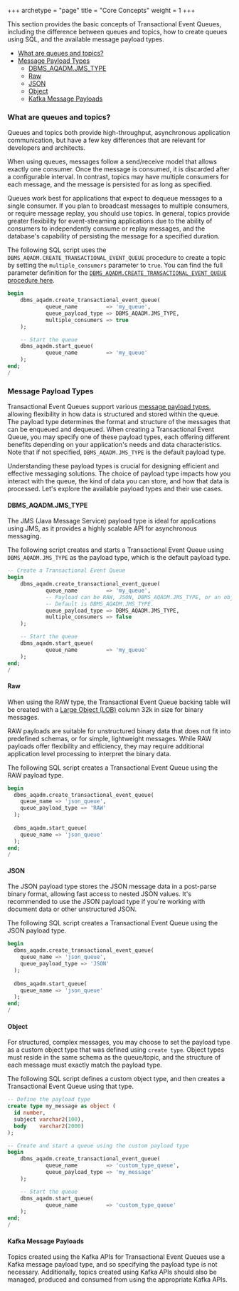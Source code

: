 +++
archetype = "page"
title = "Core Concepts"
weight = 1
+++

This section provides the basic concepts of Transactional Event Queues, including the difference between queues and topics, how to create queues using SQL, and the available message payload types.

* [What are queues and topics?](#what-are-queues-and-topics)
* [Message Payload Types](#message-payload-types)
  * [DBMS_AQADM.JMS_TYPE](#dbms_aqadmjms_type)
  * [Raw](#raw)
  * [JSON](#json)
  * [Object](#object)
  * [Kafka Message Payloads](#kafka-message-payloads)

### What are queues and topics?

Queues and topics both provide high-throughput, asynchronous application communication, but have a few key differences that are relevant for developers and architects.

When using queues, messages follow a send/receive model that allows exactly one consumer. Once the message is consumed, it is discarded after a configurable interval. In contrast, topics may have multiple consumers for each message, and the message is persisted for as long as specified.

Queues work best for applications that expect to dequeue messages to a single consumer. If you plan to broadcast messages to multiple consumers, or require message replay, you should use topics. In general, topics provide greater flexibility for event-streaming applications due to the ability of consumers to independently consume or replay messages, and the database's capability of persisting the message for a specified duration.

The following SQL script uses the `DBMS_AQADM.CREATE_TRANSACTIONAL_EVENT_QUEUE` procedure to create a topic by setting the `multiple_consumers` parameter to `true`. You can find the full parameter definition for the [`DBMS_AQADM.CREATE_TRANSACTIONAL_EVENT_QUEUE` procedure here](https://docs.oracle.com/en/database/oracle/oracle-database/23/arpls/DBMS_AQADM.html#GUID-93B0FF90-5045-4437-A9C4-B7541BEBE573).

```sql
begin
    dbms_aqadm.create_transactional_event_queue(
            queue_name         => 'my_queue',
            queue_payload_type => DBMS_AQADM.JMS_TYPE,
            multiple_consumers => true
    );

    -- Start the queue
    dbms_aqadm.start_queue(
            queue_name         => 'my_queue'
    );
end;
/
```

### Message Payload Types

Transactional Event Queues support various [message payload types](https://docs.oracle.com/en/database/oracle/oracle-database/23/arpls/DBMS_AQ.html#GUID-56E78CA6-3EB0-44C9-AEB7-F13A5A077D73), allowing flexibility in how data is structured and stored within the queue. The payload type determines the format and structure of the messages that can be enqueued and dequeued. When creating a Transactional Event Queue, you may specify one of these payload types, each offering different benefits depending on your application's needs and data characteristics. Note that if not specified, `DBMS_AQADM.JMS_TYPE` is the default payload type.

Understanding these payload types is crucial for designing efficient and effective messaging solutions. The choice of payload type impacts how you interact with the queue, the kind of data you can store, and how that data is processed. Let's explore the available payload types and their use cases.

#### DBMS_AQADM.JMS_TYPE

The JMS (Java Message Service) payload type is ideal for applications using JMS, as it provides a highly scalable API for asynchronous messaging.

The following script creates and starts a Transactional Event Queue using `DBMS_AQADM.JMS_TYPE` as the payload type, which is the default payload type.

```sql
-- Create a Transactional Event Queue
begin
    dbms_aqadm.create_transactional_event_queue(
            queue_name         => 'my_queue',
            -- Payload can be RAW, JSON, DBMS_AQADM.JMS_TYPE, or an object type.
            -- Default is DBMS_AQADM.JMS_TYPE.
            queue_payload_type => DBMS_AQADM.JMS_TYPE,
            multiple_consumers => false
    );

    -- Start the queue
    dbms_aqadm.start_queue(
            queue_name         => 'my_queue'
    );
end;
/
```

#### Raw

When using the RAW type, the Transactional Event Queue backing table will be created with a [Large Object (LOB)](https://docs.oracle.com/en/database/oracle/oracle-database/23/adque/glossary.html#GUID-E0E22C6A-42AE-41CF-A021-5CB63BABB48E) column 32k in size for binary messages.

RAW payloads are suitable for unstructured binary data that does not fit into predefined schemas, or for simple, lightweight messages. While RAW payloads offer flexibility and efficiency, they may require additional application level processing to interpret the binary data.

The following SQL script creates a Transactional Event Queue using the RAW payload type.

```sql
begin
  dbms_aqadm.create_transactional_event_queue(
    queue_name => 'json_queue',
    queue_payload_type => 'RAW'
  );
  
  dbms_aqadm.start_queue(
    queue_name => 'json_queue'
  );
end;
/
```

#### JSON

The JSON payload type stores the JSON message data in a post-parse binary format, allowing fast access to nested JSON values. It's recommended to use the JSON payload type if you're working with document data or other unstructured JSON.

The following SQL script creates a Transactional Event Queue using the JSON payload type.

```sql
begin
  dbms_aqadm.create_transactional_event_queue(
    queue_name => 'json_queue',
    queue_payload_type => 'JSON'
  );
  
  dbms_aqadm.start_queue(
    queue_name => 'json_queue'
  );
end;
/
```

#### Object

For structured, complex messages, you may choose to set the payload type as a custom object type that was defined using `create type`. Object types must reside in the same schema as the queue/topic, and the structure of each message must exactly match the payload type.

The following SQL script defines a custom object type, and then creates a Transactional Event Queue using that type.

```sql
-- Define the payload type
create type my_message as object (
  id number,
  subject varchar2(100),
  body    varchar2(2000)
);

-- Create and start a queue using the custom payload type
begin
    dbms_aqadm.create_transactional_event_queue(
            queue_name         => 'custom_type_queue',
            queue_payload_type => 'my_message'
    );

    -- Start the queue
    dbms_aqadm.start_queue(
            queue_name         => 'custom_type_queue'
    );
end;
/
```

#### Kafka Message Payloads

Topics created using the Kafka APIs for Transactional Event Queues use a Kafka message payload type, and so specifying the payload type is not necessary. Additionally, topics created using Kafka APIs should also be managed, produced and consumed from using the appropriate Kafka APIs.

